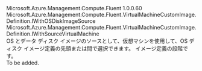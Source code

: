 <Type Name="IWithOSDiskImageSourceAltVirtualMachineSource" FullName="Microsoft.Azure.Management.Compute.Fluent.VirtualMachineCustomImage.Definition.IWithOSDiskImageSourceAltVirtualMachineSource">
  <TypeSignature Language="C#" Value="public interface IWithOSDiskImageSourceAltVirtualMachineSource : Microsoft.Azure.Management.Compute.Fluent.VirtualMachineCustomImage.Definition.IWithOSDiskImageSource, Microsoft.Azure.Management.Compute.Fluent.VirtualMachineCustomImage.Definition.IWithSourceVirtualMachine" />
  <TypeSignature Language="ILAsm" Value=".class public interface auto ansi abstract IWithOSDiskImageSourceAltVirtualMachineSource implements class Microsoft.Azure.Management.Compute.Fluent.VirtualMachineCustomImage.Definition.IWithOSDiskImageSource, class Microsoft.Azure.Management.Compute.Fluent.VirtualMachineCustomImage.Definition.IWithSourceVirtualMachine" />
  <TypeSignature Language="DocId" Value="T:Microsoft.Azure.Management.Compute.Fluent.VirtualMachineCustomImage.Definition.IWithOSDiskImageSourceAltVirtualMachineSource" />
  <TypeSignature Language="VB.NET" Value="Public Interface IWithOSDiskImageSourceAltVirtualMachineSource&#xA;Implements IWithOSDiskImageSource, IWithSourceVirtualMachine" />
  <TypeSignature Language="F#" Value="type IWithOSDiskImageSourceAltVirtualMachineSource = interface&#xA;    interface IWithOSDiskImageSource&#xA;    interface IWithSourceVirtualMachine" />
  <AssemblyInfo>
    <AssemblyName>Microsoft.Azure.Management.Compute.Fluent</AssemblyName>
    <AssemblyVersion>1.0.0.60</AssemblyVersion>
  </AssemblyInfo>
  <Interfaces>
    <Interface>
      <InterfaceName>Microsoft.Azure.Management.Compute.Fluent.VirtualMachineCustomImage.Definition.IWithOSDiskImageSource</InterfaceName>
    </Interface>
    <Interface>
      <InterfaceName>Microsoft.Azure.Management.Compute.Fluent.VirtualMachineCustomImage.Definition.IWithSourceVirtualMachine</InterfaceName>
    </Interface>
  </Interfaces>
  <Docs>
    <summary>
            OS とデータ ディスク イメージのソースとして、仮想マシンを使用して、OS ディスク イメージ定義の先頭または間で選択できます。 イメージ定義の段階です。
            </summary>
    <remarks>To be added.</remarks>
  </Docs>
  <Members />
</Type>